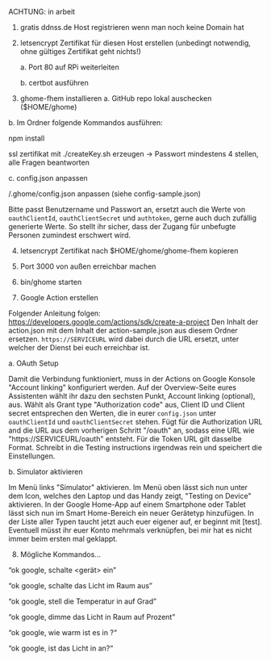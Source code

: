 ACHTUNG: in arbeit

1. gratis ddnss.de Host registrieren wenn man noch keine Domain hat

2. letsencrypt Zertifikat für diesen Host erstellen (unbedingt notwendig, ohne gültiges Zertifikat geht nichts!)

	a. Port 80 auf RPi weiterleiten

	b. certbot ausführen

3. ghome-fhem installieren
a. GitHub repo lokal auschecken ($HOME/ghome)

b. Im Ordner folgende Kommandos ausführen:

npm install

ssl zertifikat mit ./createKey.sh erzeugen -> Passwort mindestens 4 stellen, alle Fragen beantworten

c. config.json anpassen

<home>/.ghome/config.json anpassen (siehe config-sample.json)

Bitte passt Benutzername und Passwort an, ersetzt auch die Werte von `oauthClientId`, `oauthClientSecret` und `authtoken`, gerne auch duch zufällig generierte Werte. So stellt ihr sicher, dass der Zugang für unbefugte Personen zumindest erschwert wird.

4. letsencrypt Zertifikat nach $HOME/ghome/ghome-fhem kopieren

5. Port 3000 von außen erreichbar machen

6. bin/ghome starten

7. Google Action erstellen

  Folgender Anleitung folgen: https://developers.google.com/actions/sdk/create-a-project
  Den Inhalt der action.json mit dem Inhalt der action-sample.json aus diesem Ordner ersetzen. `https://SERVICEURL` wird dabei durch die URL ersetzt, unter welcher der Dienst bei euch erreichbar ist.

a. OAuth Setup
	
Damit die Verbindung funktioniert, muss in der Actions on Google Konsole "Account linking" konfiguriert werden. Auf der Overview-Seite eures Assistenten wählt ihr dazu den sechsten Punkt, Account linking (optional), aus.
	Wählt als Grant type "Authorization code" aus, Client ID und Client secret entsprechen den Werten, die in eurer `config.json` unter `oauthClientId` und `oauthClientSecret` stehen.
	Fügt für die Authorization URL and die URL aus dem vorherigen Schritt "/oauth" an, sodass eine URL wie "https://SERVICEURL/oauth" entsteht. Für die Token URL gilt dasselbe Format.
	Schreibt in die Testing instructions irgendwas rein und speichert die Einstellungen.
	
b. Simulator aktivieren
	
Im Menü links "Simulator" aktivieren. Im Menü oben lässt sich nun unter dem Icon, welches den Laptop und das Handy zeigt, "Testing on Device" aktivieren.
	In der Google Home-App auf einem Smartphone oder Tablet lässt sich nun im Smart Home-Bereich ein neuer Gerätetyp hinzufügen. In der Liste aller Typen taucht jetzt auch euer eigener auf, er beginnt mit [test].
	Eventuell müsst ihr euer Konto mehrmals verknüpfen, bei mir hat es nicht immer beim ersten mal geklappt.

8. Mögliche Kommandos...

“ok google, schalte <gerät> ein”

“ok google, schalte das Licht im Raum <raum> aus”

“ok google, stell die Temperatur in <raum> auf <wert> Grad”

“ok google, dimme das Licht in Raum <raum> auf <anzahl> Prozent”

“ok google, wie warm ist es in <raum>?“

“ok google, ist das Licht in <raum> an?“
